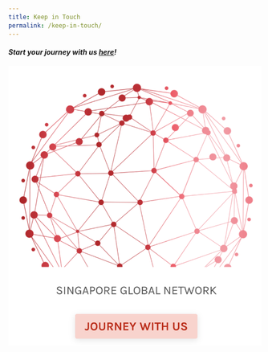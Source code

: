 ```yaml
---
title: Keep in Touch
permalink: /keep-in-touch/
---
```

#### _Start your journey with us [here](https://form.gov.sg/#!/5da53497e397fc0013f6d4b0)!_

![Image](/images/keep-in-touch.png)

